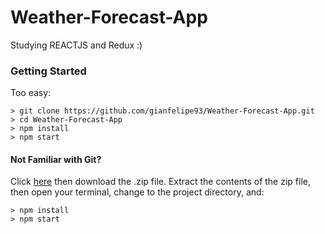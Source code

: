 # Weather-Forecast-App

Studying REACTJS and Redux :)

### Getting Started
Too easy:

```
> git clone https://github.com/gianfelipe93/Weather-Forecast-App.git
> cd Weather-Forecast-App
> npm install
> npm start
```

#### Not Familiar with Git?
Click [here](https://github.com/gianfelipe93/Weather-Forecast-App/releases) then download the .zip file.  Extract the contents of the zip file, then open your terminal, change to the project directory, and:

```
> npm install
> npm start
```
